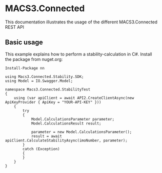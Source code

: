 # MACS3.Connected
This documentation illustrates the usage of the different MACS3.Connected REST API
## Basic usage
This example explains how to perform a stability-calculation in C#.
Install the package from nuget.org:

```
Install-Package nn
```

```
using Macs3.Connected.Stability.SDK;
using Model = IO.Swagger.Model;

namespace Macs3.Connected.StabilityTest
{
    using (var apiClient = await API2.CreateClientAsync(new ApiKeyProvider { ApiKey = "YOUR-API-KEY" }))
    {
        try
        {
            Model.CalculationsParameter parameter;
            Model.CalculationsResult result;

            parameter = new Model.CalculationsParameter();
            result = await apiClient.CalculateStabilityAsync(imoNumber, parameter);
        }
        catch (Exception)
        {
        }
    }
}
```
